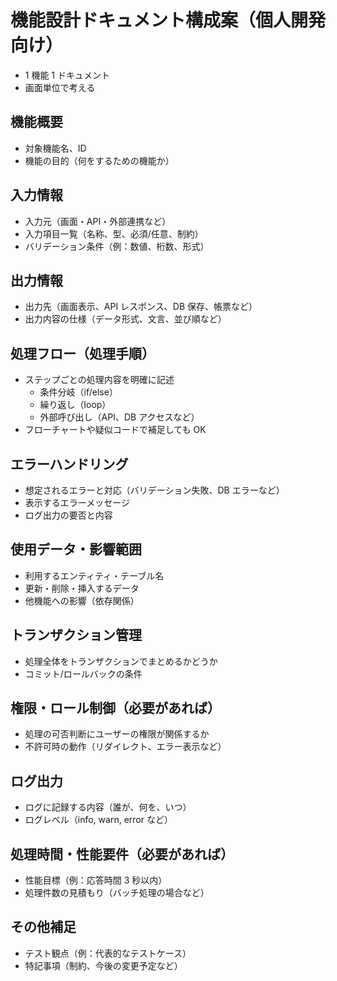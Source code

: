 # 機能設計ドキュメント構成案（個人開発向け）

- 1 機能 1 ドキュメント
- 画面単位で考える

## 機能概要

- 対象機能名、ID
- 機能の目的（何をするための機能か）

## 入力情報

- 入力元（画面・API・外部連携など）
- 入力項目一覧（名称、型、必須/任意、制約）
- バリデーション条件（例：数値、桁数、形式）

## 出力情報

- 出力先（画面表示、API レスポンス、DB 保存、帳票など）
- 出力内容の仕様（データ形式、文言、並び順など）

## 処理フロー（処理手順）

- ステップごとの処理内容を明確に記述
  - 条件分岐（if/else）
  - 繰り返し（loop）
  - 外部呼び出し（API、DB アクセスなど）
- フローチャートや疑似コードで補足しても OK

## エラーハンドリング

- 想定されるエラーと対応（バリデーション失敗、DB エラーなど）
- 表示するエラーメッセージ
- ログ出力の要否と内容

## 使用データ・影響範囲

- 利用するエンティティ・テーブル名
- 更新・削除・挿入するデータ
- 他機能への影響（依存関係）

## トランザクション管理

- 処理全体をトランザクションでまとめるかどうか
- コミット/ロールバックの条件

## 権限・ロール制御（必要があれば）

- 処理の可否判断にユーザーの権限が関係するか
- 不許可時の動作（リダイレクト、エラー表示など）

## ログ出力

- ログに記録する内容（誰が、何を、いつ）
- ログレベル（info, warn, error など）

## 処理時間・性能要件（必要があれば）

- 性能目標（例：応答時間 3 秒以内）
- 処理件数の見積もり（バッチ処理の場合など）

## その他補足

- テスト観点（例：代表的なテストケース）
- 特記事項（制約、今後の変更予定など）
